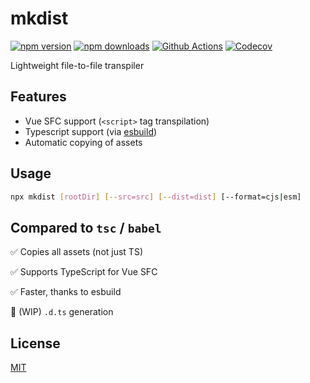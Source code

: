 # mkdist

[![npm version][npm-version-src]][npm-version-href]
[![npm downloads][npm-downloads-src]][npm-downloads-href]
[![Github Actions][github-actions-src]][github-actions-href]
[![Codecov][codecov-src]][codecov-href]

<!-- ![...](.github/banner.svg) -->

Lightweight file-to-file transpiler

## Features

- Vue SFC support (`<script>` tag transpilation)
- Typescript support (via [esbuild](https://github.com/evanw/esbuild))
- Automatic copying of assets

## Usage

```bash
npx mkdist [rootDir] [--src=src] [--dist=dist] [--format=cjs|esm]
```

## Compared to `tsc` / `babel`

✅ Copies all assets (not just TS)

✅ Supports TypeScript for Vue SFC

✅ Faster, thanks to esbuild

🚧 (WIP) `.d.ts` generation

## License

[MIT](./LICENSE)

<!-- Badges -->
[npm-version-src]: https://img.shields.io/npm/v/mkdist?style=flat-square
[npm-version-href]: https://npmjs.com/package/mkdist

[npm-downloads-src]: https://img.shields.io/npm/dm/mkdist?style=flat-square
[npm-downloads-href]: https://npmjs.com/package/mkdist

[github-actions-src]: https://img.shields.io/github/workflow/status/nuxt-contrib/mkdist/ci/main?style=flat-square
[github-actions-href]: https://github.com/nuxt-contrib/mkdist/actions?query=workflow%3Aci

[codecov-src]: https://img.shields.io/codecov/c/gh/nuxt-contrib/mkdist/main?style=flat-square
[codecov-href]: https://codecov.io/gh/nuxt-contrib/mkdist
